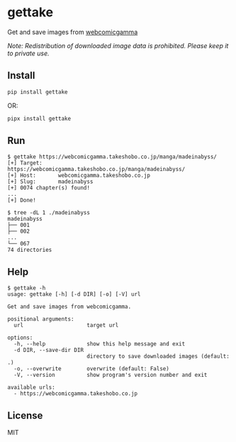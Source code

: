 # gettake

Get and save images from [webcomicgamma](https://webcomicgamma.takeshobo.co.jp)

_Note: Redistribution of downloaded image data is prohibited. Please keep it to private use._

## Install

```bash
pip install gettake
```

OR:

```bash
pipx install gettake
```

## Run

```shellsession
$ gettake https://webcomicgamma.takeshobo.co.jp/manga/madeinabyss/
[+] Target:     https://webcomicgamma.takeshobo.co.jp/manga/madeinabyss/
[+] Host:       webcomicgamma.takeshobo.co.jp
[+] Slug:       madeinabyss
[+] 0074 chapter(s) found!
...
[+] Done!

$ tree -dL 1 ./madeinabyss
madeinabyss
├── 001
├── 002
...
└── 067
74 directories
```

## Help

```shellsession
$ gettake -h
usage: gettake [-h] [-d DIR] [-o] [-V] url

Get and save images from webcomicgamma.

positional arguments:
  url                    target url

options:
  -h, --help             show this help message and exit
  -d DIR, --save-dir DIR
                         directory to save downloaded images (default: .)
  -o, --overwrite        overwrite (default: False)
  -V, --version          show program's version number and exit

available urls:
  - https://webcomicgamma.takeshobo.co.jp
```

## License

MIT
